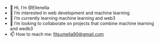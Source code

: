 - 👋 Hi, I’m @Ellenella
- 👀 I’m interested in web development and machine learning 
- 🌱 I’m currently learning machine learning and web3 
- 💞️ I’m looking to collaborate on projects that combine machine learning and wedb3
- 📫 How to reach me: fitsumella90@gmail.com


